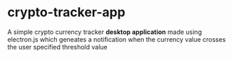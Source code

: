 # crypto-tracker-app
A simple crypto currency tracker **desktop application** made using electron.js which geneates a notification when the currency value crosses the user specified threshold value

